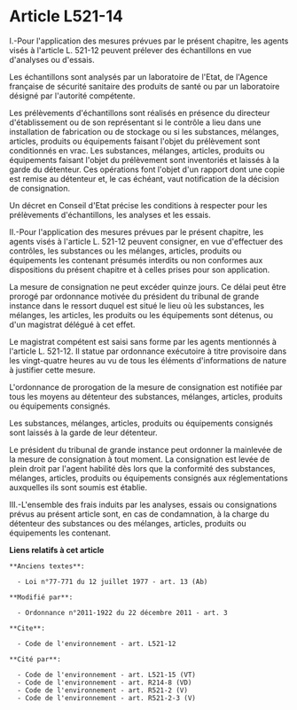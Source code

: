 # Article L521-14

I.-Pour l'application des mesures prévues par le présent chapitre, les agents visés à l'article L. 521-12 peuvent prélever
des échantillons en vue d'analyses ou d'essais. 

Les échantillons sont analysés par un laboratoire de l'Etat, de l'Agence française de sécurité sanitaire des produits de
santé ou par un laboratoire désigné par l'autorité compétente. 

Les prélèvements d'échantillons sont réalisés en présence du directeur d'établissement ou de son représentant si le contrôle
a lieu dans une installation de fabrication ou de stockage ou si les substances, mélanges, articles, produits ou équipements
faisant l'objet du prélèvement sont conditionnés en vrac. Les substances, mélanges, articles, produits ou équipements faisant
l'objet du prélèvement sont inventoriés et laissés à la garde du détenteur. Ces opérations font l'objet d'un rapport dont une
copie est remise au détenteur et, le cas échéant, vaut notification de la décision de consignation. 

Un décret en Conseil d'Etat précise les conditions à respecter pour les prélèvements d'échantillons, les analyses et les
essais. 

II.-Pour l'application des mesures prévues par le présent chapitre, les agents visés à l'article L. 521-12 peuvent consigner,
en vue d'effectuer des contrôles, les substances ou les mélanges, articles, produits ou équipements les contenant présumés
interdits ou non conformes aux dispositions du présent chapitre et à celles prises pour son application. 

La mesure de consignation ne peut excéder quinze jours. Ce délai peut être prorogé par ordonnance motivée du président du
tribunal de grande instance dans le ressort duquel est situé le lieu où les substances, les mélanges, les articles, les
produits ou les équipements sont détenus, ou d'un magistrat délégué à cet effet. 

Le magistrat compétent est saisi sans forme par les agents mentionnés à l'article L. 521-12. Il statue par ordonnance
exécutoire à titre provisoire dans les vingt-quatre heures au vu de tous les éléments d'informations de nature à justifier
cette mesure.

L'ordonnance de prorogation de la mesure de consignation est notifiée par tous les moyens au détenteur des substances,
mélanges, articles, produits ou équipements consignés. 

Les substances, mélanges, articles, produits ou équipements consignés sont laissés à la garde de leur détenteur. 

Le président du tribunal de grande instance peut ordonner la mainlevée de la mesure de consignation à tout moment. La
consignation est levée de plein droit par l'agent habilité dès lors que la conformité des substances, mélanges, articles,
produits ou équipements consignés aux réglementations auxquelles ils sont soumis est établie. 

III.-L'ensemble des frais induits par les analyses, essais ou consignations prévus au présent article sont, en cas de
condamnation, à la charge du détenteur des substances ou des mélanges, articles, produits ou équipements les contenant.

**Liens relatifs à cet article**

	**Anciens textes**:

	  - Loi n°77-771 du 12 juillet 1977 - art. 13 (Ab)

	**Modifié par**:

	  - Ordonnance n°2011-1922 du 22 décembre 2011 - art. 3

	**Cite**:

	  - Code de l'environnement - art. L521-12

	**Cité par**:

	  - Code de l'environnement - art. L521-15 (VT)
	  - Code de l'environnement - art. R214-8 (VD)
	  - Code de l'environnement - art. R521-2 (V)
	  - Code de l'environnement - art. R521-2-3 (V)
